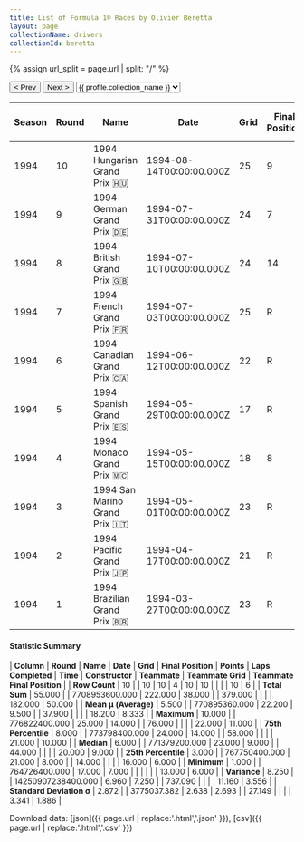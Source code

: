 ```yaml
---
title: List of Formula 1® Races by Olivier Beretta
layout: page
collectionName: drivers
collectionId: beretta
---
```


{% assign url_split = page.url | split: "/" %}
<div id="collection-navigation">
<button onclick="selector.options[selector.selectedIndex-1].value && (window.location = selector.options[selector.selectedIndex-1].value);">&lt; Prev</button>
<button onclick="selector.options[selector.selectedIndex+1].value && (window.location = selector.options[selector.selectedIndex+1].value);">Next &gt;</button>
<select id="selector" onchange="this.options[this.selectedIndex].value && (window.location = this.options[this.selectedIndex].value);">
  {% for collectionId in site.data[page.collectionName].refs %}
    {% if collectionId == page.collectionId %}
      {% assign selected = "selected" %}
    {% else %}
      {% assign selected = "" %}
    {% endif %}
    {% assign profile = site.data[page.collectionName][collectionId].profile %}
    <option value="/f1/{{ page.collectionName }}/{{ collectionId }}/{{ url_split[4] }}" {{ selected }}>{{ profile.collection_name }}</option>
  {% endfor %}
</select>
</div>

| Season | Round | Name | Date | Grid | Final Position | Points | Laps Completed | Time | Constructor | Teammate | Teammate Grid | Teammate Final Position |
|--|--|--|--|--|--|--|--|--|--|--|--|--|
| 1994 | 10 | 1994 Hungarian Grand Prix 🇭🇺 | 1994-08-14T00:00:00.000Z | 25 | 9 | 0.0 | 75 |   | Larrousse 🇫🇷 | [Érik Comas 🇫🇷](/f1/drivers/comas) | 21 | 8 |
| 1994 | 9 | 1994 German Grand Prix 🇩🇪 | 1994-07-31T00:00:00.000Z | 24 | 7 | 0.0 | 44 |   | Larrousse 🇫🇷 | [Érik Comas 🇫🇷](/f1/drivers/comas) | 22 | 6 |
| 1994 | 8 | 1994 British Grand Prix 🇬🇧 | 1994-07-10T00:00:00.000Z | 24 | 14 | 0.0 | 58 |   | Larrousse 🇫🇷 | [Érik Comas 🇫🇷](/f1/drivers/comas) | 22 | R |
| 1994 | 7 | 1994 French Grand Prix 🇫🇷 | 1994-07-03T00:00:00.000Z | 25 | R | 0.0 | 36 |   | Larrousse 🇫🇷 | [Érik Comas 🇫🇷](/f1/drivers/comas) | 20 | 11 |
| 1994 | 6 | 1994 Canadian Grand Prix 🇨🇦 | 1994-06-12T00:00:00.000Z | 22 | R | 0.0 | 57 |   | Larrousse 🇫🇷 | [Érik Comas 🇫🇷](/f1/drivers/comas) | 21 | R |
| 1994 | 5 | 1994 Spanish Grand Prix 🇪🇸 | 1994-05-29T00:00:00.000Z | 17 | R | 0.0 | 0 |   | Larrousse 🇫🇷 | [Érik Comas 🇫🇷](/f1/drivers/comas) | 16 | R |
| 1994 | 4 | 1994 Monaco Grand Prix 🇲🇨 | 1994-05-15T00:00:00.000Z | 18 | 8 | 0.0 | 76 |   | Larrousse 🇫🇷 | [Érik Comas 🇫🇷](/f1/drivers/comas) | 13 | 10 |
| 1994 | 3 | 1994 San Marino Grand Prix 🇮🇹 | 1994-05-01T00:00:00.000Z | 23 | R | 0.0 | 17 |   | Larrousse 🇫🇷 | [Érik Comas 🇫🇷](/f1/drivers/comas) | 18 | R |
| 1994 | 2 | 1994 Pacific Grand Prix 🇯🇵 | 1994-04-17T00:00:00.000Z | 21 | R | 0.0 | 14 |   | Larrousse 🇫🇷 | [Érik Comas 🇫🇷](/f1/drivers/comas) | 16 | 6 |
| 1994 | 1 | 1994 Brazilian Grand Prix 🇧🇷 | 1994-03-27T00:00:00.000Z | 23 | R | 0.0 | 2 |   | Larrousse 🇫🇷 | [Érik Comas 🇫🇷](/f1/drivers/comas) | 13 | 9 |

#### Statistic Summary

| **Column** | **Round** | **Name** | **Date** | **Grid** | **Final Position** | **Points** | **Laps Completed** | **Time** | **Constructor** | **Teammate** | **Teammate Grid** | **Teammate Final Position** |
| **Row Count** | 10 |  | 10 | 10 | 4 | 10 | 10 |  |  |  | 10 | 6 |
| **Total Sum** | 55.000 |  | 7708953600.000 | 222.000 | 38.000 |  | 379.000 |  |  |  | 182.000 | 50.000 |
| **Mean μ (Average)** | 5.500 |  | 770895360.000 | 22.200 | 9.500 |  | 37.900 |  |  |  | 18.200 | 8.333 |
| **Maximum** | 10.000 |  | 776822400.000 | 25.000 | 14.000 |  | 76.000 |  |  |  | 22.000 | 11.000 |
| **75th Percentile** | 8.000 |  | 773798400.000 | 24.000 | 14.000 |  | 58.000 |  |  |  | 21.000 | 10.000 |
| **Median** | 6.000 |  | 771379200.000 | 23.000 | 9.000 |  | 44.000 |  |  |  | 20.000 | 9.000 |
| **25th Percentile** | 3.000 |  | 767750400.000 | 21.000 | 8.000 |  | 14.000 |  |  |  | 16.000 | 6.000 |
| **Minimum** | 1.000 |  | 764726400.000 | 17.000 | 7.000 |  |  |  |  |  | 13.000 | 6.000 |
| **Variance** | 8.250 |  | 14250907238400.000 | 6.960 | 7.250 |  | 737.090 |  |  |  | 11.160 | 3.556 |
| **Standard Deviation σ** | 2.872 |  | 3775037.382 | 2.638 | 2.693 |  | 27.149 |  |  |  | 3.341 | 1.886 |

Download data: [json]({{ page.url | replace:'.html','.json' }}), [csv]({{ page.url | replace:'.html','.csv' }})
